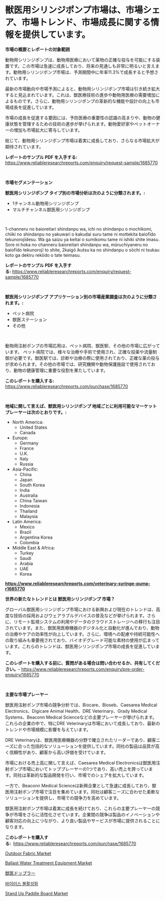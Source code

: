 <p><h1>獣医用シリンジポンプ市場は、市場シェア、市場トレンド、市場成長に関する情報を提供しています。</h1></p><p><strong>市場の概要とレポートの対象範囲</strong></p>
<p><p>動物用シリンジポンプは、動物用医療において薬物の正確な投与を可能にする装置です。この市場は急速に成長しており、将来の見通しも非常に明るいと言えます。動物用シリンジポンプ市場は、予測期間中に年率11.3%で成長すると予想されています。</p><p>最新の市場動向や市場予測によると、動物用シリンジポンプ市場は引き続き拡大すると見込まれています。これは、獣医療技術の進歩や動物用医療の需要増加によるものです。さらに、動物用シリンジポンプの革新的な機能や設計の向上も市場成長を促進しています。</p><p>市場の成長を促進する要因には、予防医療の重要性の認識の高まりや、動物の健康状態を管理するための技術の進歩が挙げられます。動物愛好家やペットオーナーの増加も市場拡大に寄与しています。</p><p>総じて、動物用シリンジポンプ市場は着実に成長しており、さらなる市場拡大が期待されています。</p></p>
<p><strong>レポートのサンプル PDF を入手する:</strong> <a href="https://www.reliableresearchreports.com/enquiry/request-sample/1685770">https://www.reliableresearchreports.com/enquiry/request-sample/1685770</a></p>
<p>&nbsp;</p>
<p><strong>市場セグメンテーション</strong></p>
<p><strong>獣医用シリンジポンプ タイプ別の市場分析は次のように分類されます。:</strong></p>
<p><ul><li>1チャンネル動物用シリンジポンプ</li><li>マルチチャンネル獣医用シリンジポンプ</li></ul></p>
<p>&nbsp;</p>
<p><p>1-channeru no baioreitari shindanpu wa, ichi no shindanpu o mochikomi, chiiki no shindanpu no yakuwari o kakudai suru tame ni mottekita baiofīdo tekunorojīdesu. Wa ga saizu ya keitai o sumikomu tame ni ishiki shite imasu. Sore ni hoka no channeru baioreitari shindanpu wa, mūruchiyaneru no baiofīdo tekunorojī to shite, 2kaigō ikutsu ka no shindanpu o sōchi ni tsukau koto ga dekiru rekōdo o tate teimasu.</p></p>
<p><strong>レポートのサンプル PDF を入手する:</strong>&nbsp;<a href="https://www.reliableresearchreports.com/enquiry/request-sample/1685770">https://www.reliableresearchreports.com/enquiry/request-sample/1685770</a></p>
<p>&nbsp;</p>
<p><strong> 獣医用シリンジポンプ アプリケーション別の市場産業調査は次のように分類されます。:</strong></p>
<p><ul><li>ペット病院</li><li>獣医ステーション</li><li>その他</li></ul></p>
<p>&nbsp;</p>
<p><p>動物用注射ポンプの市場応用は、ペット病院、獣医駅、その他の市場に広がっています。 ペット病院では、様々な治療や手術で使用され、正確な投薬や流量制御が必要です。獣医駅では、診断や治療の際に使用されており、正確な薬の投与が求められます。その他の市場では、研究機関や動物保護施設で使用されており、動物の健康管理に重要な役割を果たしています。</p></p>
<p><strong>このレポートを購入する:</strong>&nbsp; <a href="https://www.reliableresearchreports.com/purchase/1685770">https://www.reliableresearchreports.com/purchase/1685770</a></p>
<p>&nbsp;</p>
<p><strong>地域に関して言えば、獣医用シリンジポンプ 地域ごとに利用可能なマーケットプレーヤーは次のとおりです。:</strong></p>
<p><ul>
    <li>
        North America:
        <ul>
            <li>United States</li>
            <li>Canada</li>
        </ul>
    </li>
    <li>
        Europe:
        <ul>
            <li>Germany</li>
            <li>France</li>
            <li>U.K.</li>
            <li>Italy</li>
            <li>Russia</li>
        </ul>
    </li>
    <li>
        Asia-Pacific:
        <ul>
            <li>China</li>
            <li>Japan</li>
            <li>South Korea</li>
            <li>India</li>
            <li>Australia</li>
            <li>China Taiwan</li>
            <li>Indonesia</li>
            <li>Thailand</li>
            <li>Malaysia</li>
        </ul>
    </li>
    <li>
        Latin America:
        <ul>
            <li>Mexico</li>
            <li>Brazil</li>
            <li>Argentina Korea</li>
            <li>Colombia</li>
        </ul>
    </li>
    <li>
        Middle East & Africa:
        <ul>
            <li>Turkey</li>
            <li>Saudi</li>
            <li>Arabia</li>
            <li>UAE</li>
            <li>Korea</li>
        </ul>
    </li>
    </ul></p>
<p><strong><a href="https://www.reliableresearchreports.com/veterinary-syringe-pump-r1685770">https://www.reliableresearchreports.com/veterinary-syringe-pump-r1685770</a></strong>&nbsp;</p>
<p><strong>世界の新たなトレンドとは 獣医用シリンジポンプ 市場？</strong></p>
<p><p>グローバル獣医用シリンジポンプ市場における新興および現在のトレンドは、高度な技術の採用およびウェアラブルデバイスの普及などが挙げられます。さらに、リモート監視システムの利用やデータのクラウドストレージへの移行も注目されています。また、獣医用医療機器のデジタル化と自動化が進んでおり、動物の治療やケアの効率性が向上しています。さらに、環境への配慮や持続可能性への取り組みも重要視されており、バイオデグレード可能な素材の使用が広まっています。これらのトレンドは、獣医用シリンジポンプ市場の成長を促進しています。</p></p>
<p><strong>このレポートを購入する前に、質問がある場合は問い合わせるか、共有してください。</strong>- <a href="https://www.reliableresearchreports.com/enquiry/pre-order-enquiry/1685770">https://www.reliableresearchreports.com/enquiry/pre-order-enquiry/1685770</a></p>
<p>&nbsp;</p>
<p><strong>主要な市場プレーヤー</strong></p>
<p><p>獣医用注射ポンプ市場の競争分析では、Biocare、Bioseb、Caesarea Medical Electronics、Digicare Animal Health、DRE Veterinary、Grady Medical Systems、Beaconn Medical Scienceなどの主要プレーヤーが挙げられます。これらの企業の中で、特にDRE Veterinaryは市場において成長しており、最新のトレンドや市場規模に影響を与えています。 </p><p>DRE Veterinaryは、獣医用医療機器の分野で確立されたリーダーであり、顧客ニーズに合った包括的なソリューションを提供しています。同社の製品は品質が高く信頼性があり、顧客から高い評価を受けています。 </p><p>市場における売上高に関して言えば、Caesarea Medical Electronicsは獣医用注射ポンプ市場においてトッププレーヤーの1つであり、高い売上を誇っています。同社は革新的な製品開発を行い、市場でのシェアを拡大しています。 </p><p>一方で、Beaconn Medical Scienceは新興企業として急速に成長しており、獣医用注射ポンプ市場で注目を集めています。同社は顧客ニーズに合わせた柔軟なソリューションを提供し、市場での競争力を高めています。 </p><p>獣医用注射ポンプ市場は着実に成長を続けており、これらの主要プレーヤーの競争が市場をさらに活性化させています。企業間の競争は製品のイノベーションや顧客対応の向上につながり、より良い製品やサービスが市場に提供されることになります。</p></p>
<p><strong>このレポートを購入する:</strong>&nbsp;&nbsp;<a href="https://www.reliableresearchreports.com/purchase/1685770">https://www.reliableresearchreports.com/purchase/1685770</a></p>
<p><p><a href="https://issuu.com/reportprime-2/docs/outdoor-fabric-market-size-2030.pptx">Outdoor Fabric Market</a></p><p><a href="https://github.com/johnbach50/Market-Research-Report-List-2/blob/main/ballast-water-treatment-equipment-market.md">Ballast Water Treatment Equipment Market</a></p><p><a href="https://github.com/NashBeahan2023/Market-Research-Report-List-1/blob/main/567663222630.md">獣医ドップラー</a></p><p><a href="https://github.com/vsap75a286l/Market-Research-Report-List-1/blob/main/371566820756.md">바이러스 불활성화</a></p><p><a href="https://github.com/lylyparadise/Market-Research-Report-List-2/blob/main/stand-up-paddle-board-market.md">Stand Up Paddle Board Market</a></p></p>